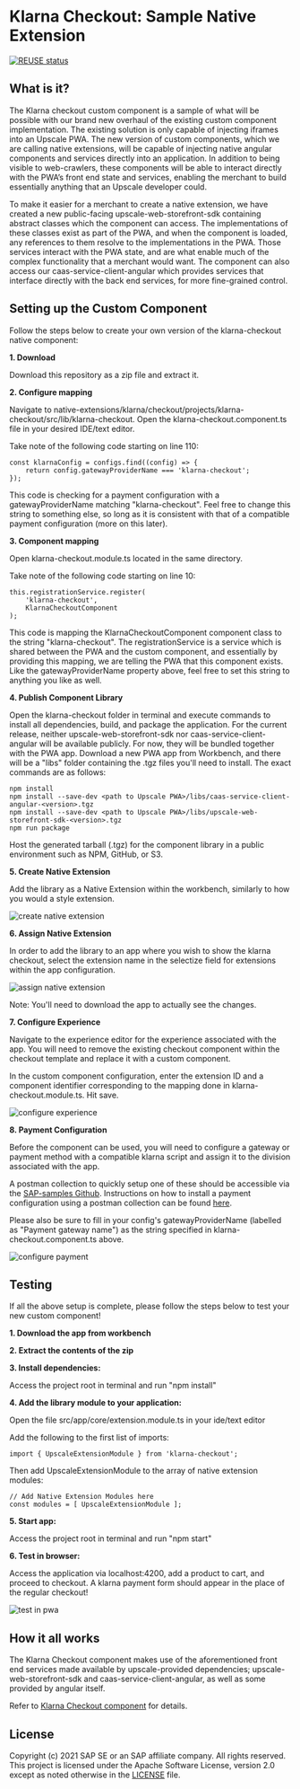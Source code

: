# Klarna Checkout: Sample Native Extension

[![REUSE status](https://api.reuse.software/badge/github.com/SAP-samples/upscale-commerce-open-payment-integration)](https://api.reuse.software/info/github.com/SAP-samples/upscale-commerce-open-payment-integration)

## What is it?
The Klarna checkout custom component is a sample of what will be possible with our brand new overhaul of the existing custom component implementation. The existing solution is only capable of injecting iframes into an Upscale PWA. The new version of custom components, which we are calling native extensions, will be capable of injecting native angular components and services directly into an application. In addition to being visible to web-crawlers, these components will be able to interact directly with the PWA’s front end state and services, enabling the merchant to build essentially anything that an Upscale developer could.

To make it easier for a merchant to create a native extension, we have created a new public-facing upscale-web-storefront-sdk containing abstract classes which the component can access. The implementations of these classes exist as part of the PWA, and when the component is loaded, any references to them resolve to the implementations in the PWA. Those services interact with the PWA state, and are what enable much of the complex functionality that a merchant would want. The component can also access our caas-service-client-angular which provides services that interface directly with the back end services, for more fine-grained control.

## Setting up the Custom Component
Follow the steps below to create your own version of the klarna-checkout native component:

**1\. Download**

Download this repository as a zip file and extract it.

**2\. Configure mapping**

Navigate to native-extensions/klarna/checkout/projects/klarna-checkout/src/lib/klarna-checkout. Open the klarna-checkout.component.ts file in your desired IDE/text editor.

Take note of the following code starting on line 110: 
    
    const klarnaConfig = configs.find((config) => {
        return config.gatewayProviderName === 'klarna-checkout';
    });
    
This code is checking for a payment configuration with a gatewayProviderName matching "klarna-checkout". Feel free to change this string to something else, so long as it is consistent with that of a compatible payment configuration (more on this later).

**3\. Component mapping**

Open klarna-checkout.module.ts located in the same directory.

Take note of the following code starting on line 10:
    
    this.registrationService.register(
        'klarna-checkout',
        KlarnaCheckoutComponent
    );
    
This code is mapping the KlarnaCheckoutComponent component class to the string "klarna-checkout". The registrationService is a service which is shared between the PWA and the custom component, and essentially by providing this mapping, we are telling the PWA that this component exists. Like the gatewayProviderName property above, feel free to set this string to anything you like as well.


**4\. Publish Component Library**

Open the klarna-checkout folder in terminal and execute commands to install all dependencies, build, and package the application. For the current release, neither upscale-web-storefront-sdk nor caas-service-client-angular will be available publicly. For now, they will be bundled together with the PWA app. Download a new PWA app from Workbench, and there will be a "libs" folder containing the .tgz files you'll need to install. The exact commands are as follows:
    
    npm install
    npm install --save-dev <path to Upscale PWA>/libs/caas-service-client-angular-<version>.tgz
    npm install --save-dev <path to Upscale PWA>/libs/upscale-web-storefront-sdk-<version>.tgz
    npm run package
   
Host the generated tarball (.tgz) for the component library in a public environment such as NPM, GitHub, or S3.

**5\. Create Native Extension**

Add the library as a Native Extension within the workbench, similarly to how you would a style extension.

![create native extension](./documentation/images/Create_Native_Extension.png) 

**6\. Assign Native Extension**

In order to add the library to an app where you wish to show the klarna checkout, select the extension name in the selectize field for extensions within the app configuration.

![assign native extension](./documentation/images/Assign_native_extension.png) 

Note: You'll need to download the app to actually see the changes.

**7\. Configure Experience**

Navigate to the experience editor for the experience associated with the app. You will need to remove the existing checkout component within the checkout template and replace it with a custom component.

In the custom component configuration, enter the extension ID and a component identifier corresponding to the mapping done in klarna-checkout.module.ts. Hit save.

![configure experience](./documentation/images/configure_experience.png) 

**8\. Payment Configuration**

Before the component can be used, you will need to configure a gateway or payment method with a compatible klarna script and assign it to the division associated with the app.

A postman collection to quickly setup one of these should be accessible via the [SAP-samples Github](https://github.com/SAP-samples/upscale-commerce-open-payment-integration). Instructions on how to install a payment configuration using a postman collection can be found [here](https://github.com/SAP-samples/upscale-commerce-open-payment-integration/tree/main/postman/klarna/iframe).

Please also be sure to fill in your config's gatewayProviderName (labelled as "Payment gateway name") as the string specified in klarna-checkout.component.ts above.

![configure payment](./documentation/images/configure_payment.png) 

## Testing
If all the above setup is complete, please follow the steps below to test your new custom component!

**1\. Download the app from workbench**

**2\. Extract the contents of the zip**

**3\. Install dependencies:**

Access the project root in terminal and run "npm install"

**4\. Add the library module to your application:**

Open the file src/app/core/extension.module.ts in your ide/text editor

Add the following to the first list of imports:

    import { UpscaleExtensionModule } from 'klarna-checkout';

Then add UpscaleExtensionModule to the array of native extension modules:

    // Add Native Extension Modules here
    const modules = [ UpscaleExtensionModule ];

**5\. Start app:**

Access the project root in terminal and run "npm start"

**6\. Test in browser:**

Access the application via localhost:4200, add a product to cart, and proceed to checkout. A klarna payment form should appear in the place of the regular checkout! 

![test in pwa](./documentation/images/test_in_pwa.png) 

## How it all works
The Klarna Checkout component makes use of the aforementioned front end services made available by upscale-provided dependencies; upscale-web-storefront-sdk and caas-service-client-angular, as well as some provided by angular itself.

Refer to [Klarna Checkout component](https://github.com/SAP-samples/upscale-commerce-open-payment-integration/blob/main/native-extension/klarna/checkout/How%20Klarna%20Checkout%20Component%20Works.docx) for details.

## License
Copyright (c) 2021 SAP SE or an SAP affiliate company. All rights reserved. This project is licensed under the Apache Software License, version 2.0 except as noted otherwise in the [LICENSE](LICENSES/Apache-2.0.txt) file.
